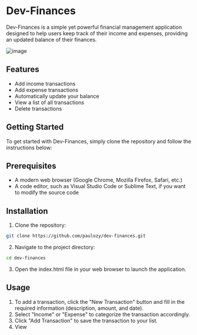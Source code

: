# Dev-Finances

Dev-Finances is a simple yet powerful financial management application designed to help users keep track of their income and expenses, providing an updated balance of their finances.

![image](https://user-images.githubusercontent.com/82914908/223159450-339a39ee-e1f4-47b3-89e8-978d11a2ba76.png)

## Features

* Add income transactions
* Add expense transactions
* Automatically update your balance
* View a list of all transactions
* Delete transactions

## Getting Started

To get started with Dev-Finances, simply clone the repository and follow the instructions below:

## Prerequisites

* A modern web browser (Google Chrome, Mozilla Firefox, Safari, etc.)
* A code editor, such as Visual Studio Code or Sublime Text, if you want to modify the source code

## Installation

1. Clone the repository:

```bash
git clone https://github.com/paulozy/dev-finances.git
```

2. Navigate to the project directory:

```bash
cd dev-finances
```
3. Open the index.html file in your web browser to launch the application.

## Usage

1. To add a transaction, click the "New Transaction" button and fill in the required information (description, amount, and date).
2. Select "Income" or "Expense" to categorize the transaction accordingly.
3. Click "Add Transaction" to save the transaction to your list.
4. View
